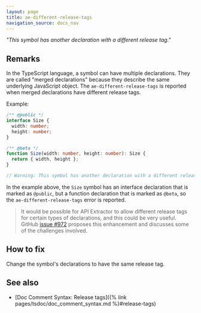 ```yaml
---
layout: page
title: ae-different-release-tags
navigation_source: docs_nav
---
```


*"This symbol has another declaration with a different release tag."*

## Remarks

In the TypeScript language, a symbol can have multiple declarations.  They are called "merged declarations"
because they describe the same underlying JavaScript object.  The `ae-different-release-tags` is reported when
merged declarations have different release tags.

Example:

```ts
/** @public */
interface Size {
  width: number;
  height: number;
}

/** @beta */
function Size(width: number, height: number): Size {
  return { width, height };
}

// Warning: This symbol has another declaration with a different release tag.
```

In the example above, the `Size` symbol has an interface declaration that is marked as `@public`, but a function
declaration that is marked as `@beta`, so the `ae-different-release-tags` error is reported.

> It would be possible for API Extractor to allow different release tags for certain types of declarations,
> and this could be very useful.  GitHub [issue #972](https://github.com/Microsoft/web-build-tools/issues/972)
> proposes this enhancement and discusses some of the challenges involved.

## How to fix

Change the symbol's declarations to have the same release tag.

## See also

- [Doc Comment Syntax: Release tags]({% link pages/tsdoc/doc_comment_syntax.md %}#release-tags)
